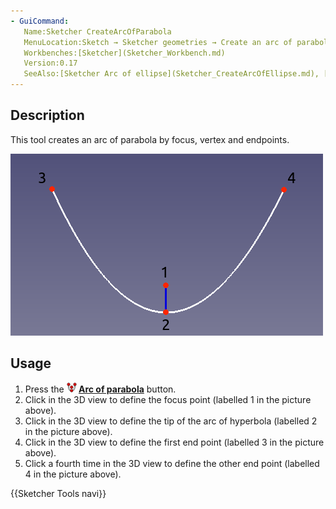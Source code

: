 ```yaml
---
- GuiCommand:
   Name:Sketcher CreateArcOfParabola
   MenuLocation:Sketch → Sketcher geometries → Create an arc of parabola
   Workbenches:[Sketcher](Sketcher_Workbench.md)
   Version:0.17
   SeeAlso:[Sketcher Arc of ellipse](Sketcher_CreateArcOfEllipse.md), [Sketcher Arc of hyperbola](Sketcher_CreateArcOfHyperbola.md)
---
```


## Description

This tool creates an arc of parabola by focus, vertex and endpoints.

 ![](images/Sketcher_Arc_of_Parabola_01.png ) 

## Usage

1.  Press the **<img src=images/Sketcher_CreateArcOfParabola.svg style="width:16px"> [Arc of parabola](Sketcher_CreateArcOfParabola.md)** button.
2.  Click in the 3D view to define the focus point (labelled 1 in the picture above).
3.  Click in the 3D view to define the tip of the arc of hyperbola (labelled 2 in the picture above).
4.  Click in the 3D view to define the first end point (labelled 3 in the picture above).
5.  Click a fourth time in the 3D view to define the other end point (labelled 4 in the picture above).




 {{Sketcher Tools navi}}  
